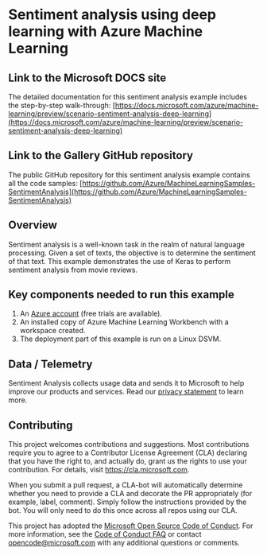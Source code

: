 # Sentiment analysis using deep learning with Azure Machine Learning

## Link to the Microsoft DOCS site

The detailed documentation for this sentiment analysis example includes the step-by-step walk-through:
[https://docs.microsoft.com/azure/machine-learning/preview/scenario-sentiment-analysis-deep-learning](https://docs.microsoft.com/azure/machine-learning/preview/scenario-sentiment-analysis-deep-learning)


## Link to the Gallery GitHub repository

The public GitHub repository for this sentiment analysis example contains all the code samples:
[https://github.com/Azure/MachineLearningSamples-SentimentAnalysis](https://github.com/Azure/MachineLearningSamples-SentimentAnalysis)

## Overview

Sentiment analysis is a well-known task in the realm of natural language processing. Given a set of texts, the objective is to determine the sentiment of that text. This example demonstrates the use of Keras to perform sentiment analysis from movie reviews.

## Key components needed to run this example

1. An [Azure account](https://azure.microsoft.com/free/) (free trials are available).
2. An installed copy of Azure Machine Learning Workbench with a workspace created.
3. The deployment part of this example is run on a Linux DSVM.

## Data / Telemetry
Sentiment Analysis collects usage data and sends it to Microsoft to help improve our products and services. Read our [privacy statement](https://privacy.microsoft.com/en-us/privacystatement) to learn more.

## Contributing

This project welcomes contributions and suggestions.  Most contributions require you to agree to a
Contributor License Agreement (CLA) declaring that you have the right to, and actually do, grant us
the rights to use your contribution. For details, visit https://cla.microsoft.com.

When you submit a pull request, a CLA-bot will automatically determine whether you need to provide
a CLA and decorate the PR appropriately (for example, label, comment). Simply follow the instructions
provided by the bot. You will only need to do this once across all repos using our CLA.

This project has adopted the [Microsoft Open Source Code of Conduct](https://opensource.microsoft.com/codeofconduct/).
For more information, see the [Code of Conduct FAQ](https://opensource.microsoft.com/codeofconduct/faq/) or
contact [opencode@microsoft.com](mailto:opencode@microsoft.com) with any additional questions or comments.

